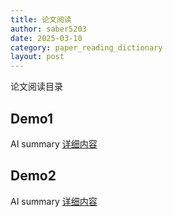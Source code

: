 ```yaml
---
title: 论文阅读
author: saber5203
date: 2025-03-10
category: paper_reading_dictionary
layout: post
---
```


论文阅读目录

Demo1
-------------
AI summary
[详细内容](../_paper_reading/demo1)


Demo2
-------------
AI summary
[详细内容](../_paper_reading/demo2)